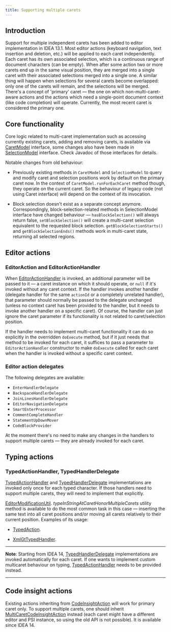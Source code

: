 ```yaml
---
title: Supporting multiple carets
---
```



## Introduction

Support for multiple independent carets has been added to editor implementation in IDEA 13.1.
Most editor actions (keyboard navigation, text insertion and deletion, etc.) will be applied to each caret independently.
Each caret has its own associated selection, which is a continuous range of document characters (can be empty).
When after some action two or more carets end up in the same visual position, they are merged into a single caret with their associated selections merged into a single one. A similar thing will happen when selections for several carets become overlapped: only one of the carets will remain, and the selections will be merged.
There's a concept of 'primary' caret — the one on which non-multi-caret-aware actions and the actions which need a single-point document context (like code completion) will operate.
Currently, the most recent caret is considered the primary one.

## Core functionality

Core logic related to multi-caret implementation such as accessing currently existing carets, adding and removing carets, is available via
[CaretModel](upsource:///platform/editor-ui-api/src/com/intellij/openapi/editor/CaretModel.java)
interface, some changes also have been made in
[SelectionModel](upsource:///platform/editor-ui-api/src/com/intellij/openapi/editor/SelectionModel.java)
interface.
Check Javadoc of those interfaces for details.

Notable changes from old behaviour:

*  Previously existing methods in `CaretModel` and `SelectionModel` to query and modify caret and selection positions work by default on the primary caret now. In the context of `CaretModel.runForEachCaret` method though, they operate on the current caret.
So the behaviour of legacy code (not using Caret interface) will depend on the context of its invocation.

*  Block selection doesn't exist as a separate concept anymore.
Correspondingly, block-selection-related methods in SelectionModel interface have changed behaviour — `hasBlockSelection()` will always return false, `setBlockSelection()` will create a multi-caret selection equivalent to the requested block selection.
`getBlockSelectionStarts()` and `getBlockSelectionEnds()` methods work in multi-caret state, returning all selected regions.

## Editor actions

### EditorAction and EditorActionHandler

When
[EditorActionHandler](upsource:///platform/platform-api/src/com/intellij/openapi/editor/actionSystem/EditorActionHandler.java) is invoked, an additional parameter will be passed to it — a caret instance on which it should operate, or `null` if it's invoked without any caret context.
If the handler invokes another handler (delegate handler for the same `actionId` or a completely unrelated handler), that parameter should normally be passed to the delegate unchanged (unless no context caret has been provided to the handler, but it needs to invoke another handler on a specific caret).
Of course, the handler can just ignore the caret parameter if its functionality is not related to caret/selection position.

If the handler needs to implement multi-caret functionality it can do so explicitly in the overridden `doExecute` method, but if it just needs that method to be invoked for each caret, it suffices to pass a parameter to `EditorActionHandler` constructor to make `doExecute` called for each caret when the handler is invoked without a specific caret context.

### Editor action delegates

The following delegates are available:

* `EnterHandlerDelegate`
* `BackspaceHandlerDelegate`
* `JoinLinesHandlerDelegate`
* `EditorNavigationDelegate`
* `SmartEnterProcessor`
* `CommentCompleteHandler`
* `StatementUpDownMover`
* `CodeBlockProvider`

At the moment there's no need to make any changes in the handlers to support multiple carets — they are already invoked for each caret.

## Typing actions

### TypedActionHandler, TypedHandlerDelegate

[TypedActionHandler](upsource:///platform/platform-api/src/com/intellij/openapi/editor/actionSystem/TypedActionHandler.java)
and
[TypedHandlerDelegate](upsource:///platform/lang-api/src/com/intellij/codeInsight/editorActions/TypedHandlerDelegate.java)
implementations are invoked only once for each typed character.
If those handlers need to support multiple carets, they will need to implement that explicitly.

[EditorModificationUtil](upsource:///platform/platform-api/src/com/intellij/openapi/editor/EditorModificationUtil.java).
_typeInStringAtCaretHonorMultipleCarets_ utility method is available to do the most common task in this case — inserting the same text into all caret positions and/or moving all carets relatively to their current position.
Examples of its usage:

*  [TypedAction](upsource:///platform/platform-api/src/com/intellij/openapi/editor/actionSystem/TypedAction.java).

*  [XmlGtTypedHandler](upsource:///xml/impl/src/com/intellij/codeInsight/editorActions/XmlGtTypedHandler.java).

-----------
**Note**:
Starting from IDEA 14,
[TypedHandlerDelegate](upsource:///platform/lang-api/src/com/intellij/codeInsight/editorActions/TypedHandlerDelegate.java)
implementations are invoked automatically for each caret. If one wants to implement custom multicaret behaviour on typing,
[TypedActionHandler](upsource:///platform/platform-api/src/com/intellij/openapi/editor/actionSystem/TypedActionHandler.java)
needs to be provided instead.

-----------

## Code insight actions

Existing actions inheriting from
[CodeInsightAction](upsource:///platform/lang-api/src/com/intellij/codeInsight/actions/CodeInsightAction.java) will work for primary caret only.
To support multiple carets, one should inherit
[MultiCaretCodeInsightAction](upsource:///platform/lang-impl/src/com/intellij/codeInsight/actions/MultiCaretCodeInsightAction.java)
instead (each caret might have a different editor and PSI instance, so using the old API is not possible).
It is available since IDEA 14.

